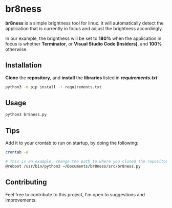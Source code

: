 # br8ness

**br8ness** is a simple brightness tool for linux. It will automatically detect the application that is currently in focus and adjust the brightness accordingly.

In our example, the brightness will be set to **180%** when the application in focus is whether **Terminator**, or **Visual Studio Code (Insiders)**, and **100%** otherwise.

## Installation

**Clone** the **repository**, and **install** the **libraries** listed in ***requirements.txt***

```bash
python3 -m pip install -r requirements.txt
```

## Usage

```bash
python3 br8ness.py
```

## Tips

Add it to your crontab to run on startup, by doing the following:

```bash
crontab -e

# This is an example, change the path to where you cloned the repository
@reboot /usr/bin/python3 ~/Documents/br8ness/src/br8ness.py
```

## Contributing

Feel free to contribute to this project, I'm open to suggestions and improvements.
